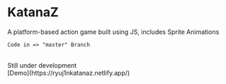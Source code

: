 # KatanaZ

A platform-based action game built using JS, includes Sprite Animations
</br>
```
Code in => "master" Branch
```
</br>
Still under development
</br>
[Demo](https://ryuj1nkatanaz.netlify.app/)





